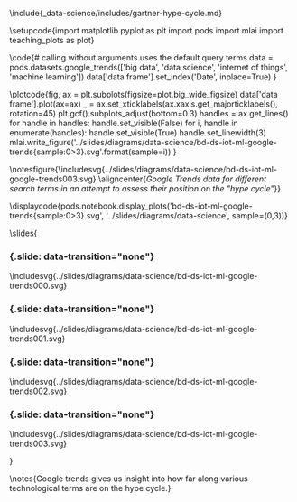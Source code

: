 \include{_data-science/includes/gartner-hype-cycle.md}



\setupcode{import matplotlib.pyplot as plt
import pods
import mlai
import teaching_plots as plot}

\code{# calling without arguments uses the default query terms
data = pods.datasets.google_trends(['big data', 'data science', 'internet of things', 'machine learning']) 
data['data frame'].set_index('Date', inplace=True)
}

\plotcode{fig, ax = plt.subplots(figsize=plot.big_wide_figsize)
data['data frame'].plot(ax=ax)
_ = ax.set_xticklabels(ax.xaxis.get_majorticklabels(), rotation=45)
plt.gcf().subplots_adjust(bottom=0.3)
handles = ax.get_lines()
for handle in handles:
    handle.set_visible(False)
for i, handle in enumerate(handles):
    handle.set_visible(True)
	handle.set_linewidth(3)
    mlai.write_figure('../slides/diagrams/data-science/bd-ds-iot-ml-google-trends{sample:0>3}.svg'.format(sample=i))
}

\notesfigure{\includesvg{../slides/diagrams/data-science/bd-ds-iot-ml-google-trends003.svg}
\aligncenter{*Google Trends data for different search terms in an attempt to assess their position on the "hype cycle"*}}

\displaycode{pods.notebook.display_plots('bd-ds-iot-ml-google-trends{sample:0>3}.svg', 
                            '../slides/diagrams/data-science', sample=(0,3))}

\slides{
### {.slide: data-transition="none"}

\includesvg{../slides/diagrams/data-science/bd-ds-iot-ml-google-trends000.svg}

### {.slide: data-transition="none"}

\includesvg{../slides/diagrams/data-science/bd-ds-iot-ml-google-trends001.svg}

### {.slide: data-transition="none"}

\includesvg{../slides/diagrams/data-science/bd-ds-iot-ml-google-trends002.svg}

### {.slide: data-transition="none"}

\includesvg{../slides/diagrams/data-science/bd-ds-iot-ml-google-trends003.svg}

}

\notes{Google trends gives us insight into how far along various technological terms are on the hype cycle.}

